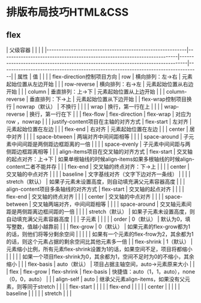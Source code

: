 # 排版布局技巧HTML&CSS

## flex

| 
                父级容器
                                   |                                                                         |                                                                                 |                                                                                  |
|----------------------------------------------------------|-------------------------------------------------------------------------|---------------------------------------------------------------------------------|----------------------------------------------------------------------------------|
| 
                属性
                                     | 
                值
                                                     |                                                                                 |                                                                                  |
| 
                flex\-direction控制项目方向
                  | 
                row
                                                   | 
                横向排列：左\->右
                                                    | 
                元素起始位置从左边开始
                                                    |
|                                                          | 
                row\-reverse
                                          | 
                横向排列：右\->左
                                                    | 
                元素起始位置从右边开始
                                                    |
|                                                          | 
                column
                                                | 
                垂直排列：上\->下
                                                    | 
                元素起始位置从上边开始
                                                    |
|                                                          | 
                column\-reverse
                                       | 
                垂直排列：下\->上
                                                    | 
                元素起始位置从下边开始
                                                    |
| 
                flex\-wrap控制项目换行
                       | 
                nowrap（默认）
                                            | 
                不换行
                                                           |                                                                                  |
|                                                          | 
                wrap
                                                  | 
                换行，第一行在上
                                                      |                                                                                  |
|                                                          | 
                wrap\-reverse
                                         | 
                换行，第一行在下
                                                      |                                                                                  |
| 
                flex\-flow
                             | 
                flex\-direction \| flex\-wrap
                         | 
                对应为row ，nowrap
                                                |                                                                                  |
| 
                justify\-content项目在主轴的对齐方式
             | 
                flex\-start
                                           | 
                左对齐
                                                           | 
                元素起始位置在左边
                                                      |
|                                                          | 
                flex\-end
                                             | 
                右对齐
                                                           | 
                元素起始位置在左边
                                                      |
|                                                          | 
                center
                                                | 
                居中对齐
                                                          |                                                                                  |
|                                                          | 
                space\-btween
                                         | 
                两端对齐中间间距相等
                                                    |                                                                                  |
|                                                          | 
                space\-around
                                         | 
                子元素中间间距是两侧距边框距离的一倍
                                            |                                                                                  |
|                                                          | 
                space\-evenly
                                         | 
                子元素中间间距与两侧距边框距离相等
                                             |                                                                                  |
| 
                align\-items项目在交叉轴的对齐方式
                | 
                flex\-start
                                           | 
                交叉轴的起点对齐：上\->下
                                                | 
                如果单根轴线的时候align\-items如果多根轴线的时候align\-content二者不能并存
             |
|                                                          | 
                flex\-end
                                             | 
                交叉轴的终点对齐：下\->上
                                                |                                                                                  |
|                                                          | 
                center
                                                | 
                交叉轴的中点对齐
                                                      |                                                                                  |
|                                                          | 
                baseline
                                              | 
                文字基线对齐（文字下边对齐一条线）
                                             |                                                                                  |
|                                                          | 
                stretch（默认）
                                           | 
                如果子元素未设置高度，则自动填充满父元素容器高度
                                      |                                                                                  |
| 
                align\-content项目多条轴线的对齐方式
              | 
                flex\-start
                                           | 
                交叉轴的起点对齐
                                                      |                                                                                  |
|                                                          | 
                flex\-end
                                             | 
                交叉轴的终点对齐
                                                      |                                                                                  |
|                                                          | 
                center
                                                | 
                交叉轴的中点对齐
                                                      |                                                                                  |
|                                                          | 
                space\-between
                                        | 
                交叉轴两端对齐，中间间距相等
                                                |                                                                                  |
|                                                          | 
                space\-around
                                         | 
                交叉轴元素间距是两侧距离边框间距的一倍
                                           |                                                                                  |
|                                                          | 
                stretch（默认）
                                           | 
                如果子元素未设置高度，则自动填充满父元素容器高度
                                      |                                                                                  |
| 
                子元素
                                    |                                                                         |                                                                                 |                                                                                  |
| 
                order
                                  | 
                0（默认）
                                                 | 
                默认为0，填写整数，值越小越靠前
                                              |                                                                                  |
| 
                flex\-grow
                             | 
                0（默认）
                                                 | 
                如果元素的flex\-grow都为1的话，则他们将等分剩余空间
                               |                                                                                  |
|                                                          |                                                                         | 
                如果有一个元素的flex\-frow为2，其余都为1的话，则这个元素占据的剩余空间比其他元素多一倍
             |
| 
                flex\-shrink
                           | 
                1（默认）
                                                 | 
                元素缩小比例，所有元素flex\-shrink设置为1的话，如果空间不足，项目将都缩小
                   |                                                                                  |
|                                                          |                                                                         | 
                如果一个项目flex\-shrink为0，其余都为1，空间不足时为0的不缩小，其余缩小
                   |                                                                                  |
| 
                flex\-basis
                            | 
                auto（默认）
                                              | 
                项目占据主轴空间，auto\->元素原来大小
                                        |                                                                                  |
| 
                flex
                                   | 
                flex\-grow \| flex\-shrink \| flex\-basis
             | 
                快捷值：auto（1，1，auto），none（0，0，auto）
                             |                                                                                  |
| 
                align\-self
                            | 
                auto
                                                  | 
                继承父元素align\-items，如果没有父元素，则等同于stretch
                         |                                                                                  |
|                                                          | 
                flex\-start
                                           |                                                                                 |                                                                                  |
|                                                          | 
                flex\-end
                                             |                                                                                 |                                                                                  |
|                                                          | 
                center
                                                |                                                                                 |                                                                                  |
|                                                          | 
                baseline
                                              |                                                                                 |                                                                                  |
|                                                          | 
                stretch
                                               |                                                                                 |                                                                                  |
